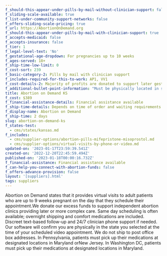 ```yaml
---
f_should-this-appear-under-pills-by-mail-without-clinician-support: false
f_sliding-scale-available: true
f_list-under-community-support-networks: false
f_offers-sliding-scale-pricing: true
f_url: https://AbortionOnDemand.org
f_should-this-appear-under-pills-by-mail-with-clinician-support: true
f_accepts-medicaid: false
f_accepts-insurance: false
f_tier: 1
f_legal-level-text: 'No'
f_gestational-age-dropdown: For pregnancies up to 10 weeks
f_ages-served: 18+
f_ship-time-low-limit: 0
f_cost-sort: 239
f_basic-category-2: Pills by mail with clinician support
f_includes-required-for-this-to-work: AP1, VV1
f_cost-details-2: Majority of profits are donated to support later gestation access.
f_additional-bullet-point-information: "Must be physically located in state at the time of video consultation\n\nDoes not ship to PO\_Box or General Delivery addresses"
title: Abortion on Demand KS
f_cost: $389
f_financial-assistance-details: Financial assistance available
f_ship-time-details: Depends on time of order and waiting requirements in some states
f_display-name: Abortion on Demand
f_ship-time: 2 days
slug: abortion-on-demand-ks
f_states-test:
  - cms/states/kansas.md
f_includes:
  - cms/supplier-options/abortion-pills-mifepristone-misoprostol.md
  - cms/supplier-options/virtual-visits-by-phone-or-video.md
updated-on: '2023-01-17T23:59:39.541Z'
created-on: '2022-12-20T22:45:59.494Z'
published-on: '2023-01-18T00:00:16.732Z'
f_financial-assistance: Financial assistance available
f_can-help-you-connect-with-abortion-funds: false
f_offers-advance-provision: false
layout: '[suppliers].html'
tags: suppliers
---
```


Abortion on Demand states that it provides virtual visits to adult patients who are up to 9 weeks pregnant on the day that they schedule their appointment.We donate our excess funds to support independent abortion clinics providing later or more complex care. Same day scheduling is often available; overnight shipping and comfort medications are included. Discreet text-based follow-up and 24/7 clinician phone support if needed. Our software will confirm you are physically in the state you selected at the time of your scheduled video appointment. We do not ship to post office box addresses. In Pennsylvania, patients must pick up their medications at designated locations in Maryland orNew Jersey. In Washington DC, patients must pick up their medications at designated locations in Maryland.

‍
